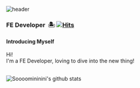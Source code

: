 ![header](https://capsule-render.vercel.app/api?type=waving&color=auto&width=auto&section=header&text=Soomin&fontSize=90)

###  FE Developer&nbsp; 🏝 [![Hits](https://hits.seeyoufarm.com/api/count/incr/badge.svg?url=https%3A%2F%2Fgithub.com%2FSoooomininini%2FSoooomininini)](https://hits.seeyoufarm.com) 

#### Introducing Myself
<p>
Hi! <br>
I'm a FE Developer, loving to dive into the new thing!
<br><br>
</p>
 
![Soooomininini's github stats](https://github-readme-stats.vercel.app/api?username=Soooomininini&show_icons=true)

 
